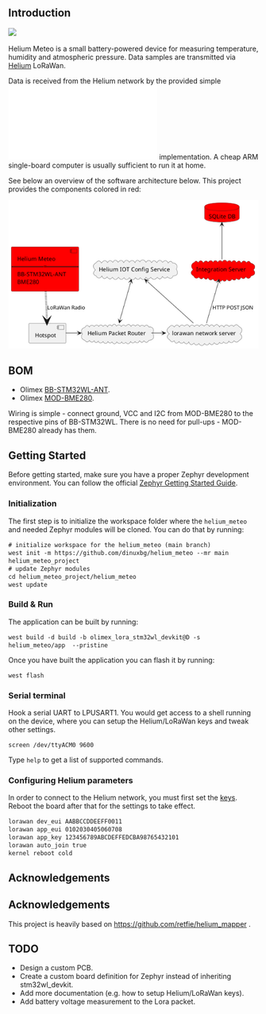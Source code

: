 ## Introduction

![](images/helium-meteo-breadboard.png)

Helium Meteo is a small battery-powered device for measuring temperature, humidity and atmospheric pressure. Data samples are transmitted via [Helium](https://www.helium.com/) LoRaWan.

Data is received from the Helium network by the provided simple ![integration server](integration/README.md) implementation. A cheap ARM single-board computer is usually sufficient to run it at home.

See below an overview of the software architecture below. This project provides the components colored in red:

![](images/software-arch.png)

## BOM

 - Olimex [BB-STM32WL-ANT](https://www.olimex.com/Products/IoT/LoRa/BB-STM32WL/).
 - Olimex [MOD-BME280](https://www.olimex.com/Products/Modules/Sensors/MOD-BME280/open-source-hardware).

Wiring is simple - connect ground, VCC and I2C from MOD-BME280 to the respective pins of BB-STM32WL. There is no need for pull-ups - MOD-BME280 already has them.

## Getting Started

Before getting started, make sure you have a proper Zephyr development
environment. You can follow the official
[Zephyr Getting Started Guide](https://docs.zephyrproject.org/latest/getting_started/index.html).

### Initialization

The first step is to initialize the workspace folder where the
`helium_meteo` and needed Zephyr modules will be cloned. You can do
that by running:

```shell
# initialize workspace for the helium_meteo (main branch)
west init -m https://github.com/dinuxbg/helium_meteo --mr main helium_meteo_project
# update Zephyr modules
cd helium_meteo_project/helium_meteo
west update
```

### Build & Run

The application can be built by running:

```shell
west build -d build -b olimex_lora_stm32wl_devkit@D -s helium_meteo/app  --pristine
```

Once you have built the application you can flash it by running:

```shell
west flash
```

### Serial terminal

Hook a serial UART to LPUSART1. You would get access to a shell running on the device, where you can setup the Helium/LoRaWan keys and tweak other settings.

```shell
screen /dev/ttyACM0 9600
```

Type `help` to get a list of supported commands.

### Configuring Helium parameters
In order to connect to the Helium network, you must first set the [keys](https://docs.helium.com/console/adding-devices/). Reboot the board after that for the settings to take effect.
```
lorawan dev_eui AABBCCDDEEFF0011
lorawan app_eui 0102030405060708
lorawan app_key 123456789ABCDEFFEDCBA98765432101
lorawan auto_join true
kernel reboot cold
```


## Acknowledgements
## Acknowledgements

This project is heavily based on https://github.com/retfie/helium_mapper .

## TODO
 - Design a custom PCB.
 - Create a custom board definition for Zephyr instead of inheriting stm32wl_devkit.
 - Add more documentation (e.g. how to setup Helium/LoRaWan keys).
 - Add battery voltage measurement to the Lora packet.
